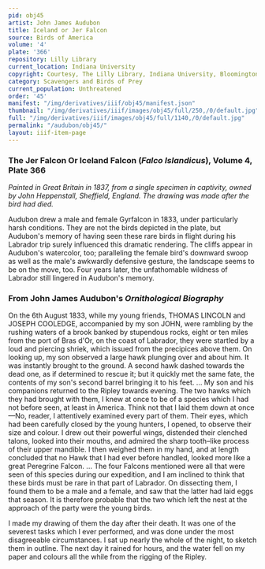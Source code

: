 ```yaml
---
pid: obj45
artist: John James Audubon
title: Iceland or Jer Falcon
source: Birds of America
volume: '4'
plate: '366'
repository: Lilly Library
current_location: Indiana University
copyright: Courtesy, The Lilly Library, Indiana University, Bloomington, Indiana
category: Scavengers and Birds of Prey
current_population: Unthreatened
order: '45'
manifest: "/img/derivatives/iiif/obj45/manifest.json"
thumbnail: "/img/derivatives/iiif/images/obj45/full/250,/0/default.jpg"
full: "/img/derivatives/iiif/images/obj45/full/1140,/0/default.jpg"
permalink: "/audubon/obj45/"
layout: iiif-item-page
---
```

### The Jer Falcon Or Iceland Falcon (_Falco Islandicus_), Volume 4, Plate 366

_Painted in Great Britain in 1837, from a single specimen in captivity, owned by John Heppenstall, Sheffield, England. The drawing was made after the bird had died._

Audubon drew a male and female Gyrfalcon in 1833, under particularly harsh conditions. They are not the birds depicted in the plate, but Audubon's memory of having seen these rare birds in flight during his Labrador trip surely influenced this dramatic rendering. The cliffs appear in Audubon's watercolor, too; paralleling the female bird's downward swoop as well as the male's awkwardly defensive gesture, the landscape seems to be on the move, too. Four years later, the unfathomable wildness of Labrador still lingered in Audubon's memory.

### From John James Audubon's _Ornithological Biography_

On the 6th August 1833, while my young friends, THOMAS LINCOLN and JOSEPH COOLEDGE, accompanied by my son JOHN, were rambling by the rushing waters of a brook banked by stupendous rocks, eight or ten miles from the port of Bras d'Or, on the coast of Labrador, they were startled by a loud and piercing shriek, which issued from the precipices above them. On looking up, my son observed a large hawk plunging over and about him. It was instantly brought to the ground. A second hawk dashed towards the dead one, as if determined to rescue it; but it quickly met the same fate, the contents of my son's second barrel bringing it to his feet. ... My son and his companions returned to the Ripley towards evening. The two hawks which they had brought with them, I knew at once to be of a species which I had not before seen, at least in America. Think not that I laid them down at once—No, reader, I attentively examined every part of them. Their eyes, which had been carefully closed by the young hunters, I opened, to observe their size and colour. I drew out their powerful wings, distended their clenched talons, looked into their mouths, and admired the sharp tooth–like process of their upper mandible. I then weighed them in my hand, and at length concluded that no Hawk that I had ever before handled, looked more like a great Peregrine Falcon. ... The four Falcons mentioned were all that were seen of this species during our expedition, and I am inclined to think that these birds must be rare in that part of Labrador. On dissecting them, I found them to be a male and a female, and saw that the latter had laid eggs that season. It is therefore probable that the two which left the nest at the approach of the party were the young birds.

I made my drawing of them the day after their death. It was one of the severest tasks which I ever performed, and was done under the most disagreeable circumstances. I sat up nearly the whole of the night, to sketch them in outline. The next day it rained for hours, and the water fell on my paper and colours all the while from the rigging of the Ripley.
